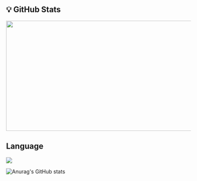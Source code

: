 ## 💡 GitHub Stats

<a href="https://github.com/devxb/gitanimals">
    <img src = "https://render.gitanimals.org/farms/{kor-sams-dev}" width="800" height="300"/>
</a>

## Language
<img src="https://skillicons.dev/icons?i=typescript,javascript,react,next" />

![Anurag's GitHub stats](https://github-readme-stats.vercel.app/api?username=kor-sams-dev&count_private=true&hide=issues&theme=graywhite)
<!--[![Top Langs](https://github-readme-stats.vercel.app/api/top-langs/?username=kor-sams-dev&layout=compact)](https://github.com/anuraghazra/github-readme-stats)
</div>-->

